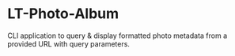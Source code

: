 # LT-Photo-Album
CLI application to query &amp; display formatted photo metadata from a provided URL with query parameters.
